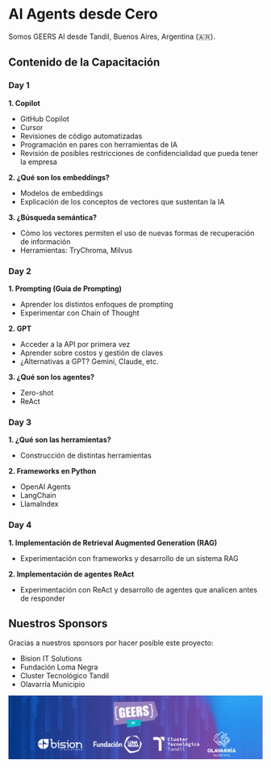# AI Agents desde Cero

Somos GEERS AI desde Tandil, Buenos Aires, Argentina (🇦🇷).

## Contenido de la Capacitación

### Day 1

**1. Copilot**

* GitHub Copilot
* Cursor
* Revisiones de código automatizadas
* Programación en pares con herramientas de IA
* Revisión de posibles restricciones de confidencialidad que pueda tener la empresa

**2. ¿Qué son los embeddings?**

* Modelos de embeddings
* Explicación de los conceptos de vectores que sustentan la IA

**3. ¿Búsqueda semántica?**

* Cómo los vectores permiten el uso de nuevas formas de recuperación de información
* Herramientas: TryChroma, Milvus

### Day 2

**1. Prompting (Guía de Prompting)**

* Aprender los distintos enfoques de prompting
* Experimentar con Chain of Thought

**2. GPT**

* Acceder a la API por primera vez
* Aprender sobre costos y gestión de claves
* ¿Alternativas a GPT? Gemini, Claude, etc.

**3. ¿Qué son los agentes?**

* Zero-shot
* ReAct

### Day 3

**1. ¿Qué son las herramientas?**

* Construcción de distintas herramientas

**2. Frameworks en Python**

* OpenAI Agents
* LangChain
* LlamaIndex

### Day 4

**1. Implementación de Retrieval Augmented Generation (RAG)**

* Experimentación con frameworks y desarrollo de un sistema RAG

**2. Implementación de agentes ReAct**

* Experimentación con ReAct y desarrollo de agentes que analicen antes de responder

## Nuestros Sponsors

Gracias a nuestros sponsors por hacer posible este proyecto:

- Bision IT Solutions
- Fundación Loma Negra
- Cluster Tecnológico Tandil
- Olavarría Municipio

<img src="images/sponsors.png" alt aria-hidden />

